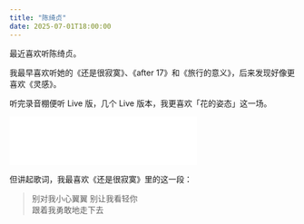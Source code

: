 ```yaml
---
title: "陈绮贞"
date: 2025-07-01T18:00:00
---
```


最近喜欢听陈绮贞。

我最早喜欢听她的《还是很寂寞》、《after 17》和《旅行的意义》，后来发现好像更喜欢《灵感》。

听完录音棚便听 Live 版，几个 Live 版本，我更喜欢「花的姿态」这一场。

<iframe frameborder="no" border="0" marginwidth="0" marginheight="0" width=330 height=86 src="//music.163.com/outchain/player?type=2&id=209187&auto=1&height=66"></iframe>

但讲起歌词，我最喜欢《还是很寂寞》里的这一段：

> 别对我小心翼翼 别让我看轻你  
> 跟着我勇敢地走下去